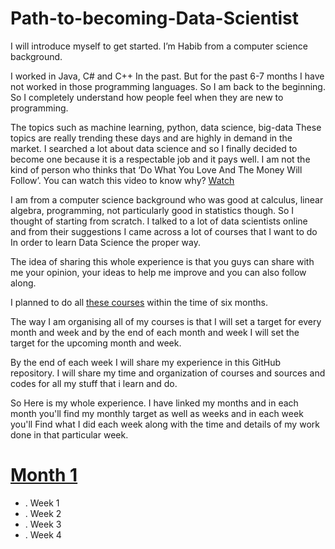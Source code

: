 # Path-to-becoming-Data-Scientist

I will introduce myself to get started. I’m Habib from a computer science background.

I worked in Java, C# and C++ In the past. But for the past 6-7 months I have not worked in those programming languages. So I am back to the beginning. So I completely understand how people feel when they are new to programming.

The topics such as machine learning, python, data science, big-data These topics are really trending these days and are highly in demand in the market. I searched a lot about data science and so I finally decided to become one because it is a respectable job and it pays well. I am not the kind of person who thinks that ‘Do What You Love And The Money Will Follow’. You can watch this video to know why? [Watch](https://youtu.be/gIyYpHupg5M?t=60)

I am from a computer science background who was good at calculus, linear algebra, programming, not particularly good in statistics though. So I thought of starting from scratch.
I talked to a lot of data scientists online and from their suggestions I came across a lot of courses that I want to do In order to learn Data Science the proper way.

The idea of sharing this whole experience is that you guys can share with me your opinion, your ideas to help me improve and you can also follow along.

I planned to do all [these courses](https://github.com/habibanalytics/6-Months-Towards-Data-Science/blob/master/Files/Courses%20List.md) within the time of six months. 

The way I am organising all of my courses is that I will set a target for every month and week and by the end of each month and week I will set the target for the upcoming month and week.

By the end of each week I will share my experience in this GitHub repository. 
I will share my time and organization of courses and sources and codes for all my stuff that i learn and do. 

So Here is my whole experience. I have linked my months and in each month you'll find my monthly target as well as weeks and in each week you'll Find what I did each week along with the time and details of my work done in that particular week.
# [Month 1](https://github.com/habibanalytics/6-Months-Towards-Data-Science/blob/master/Months/Month%201.md)
* . Week 1
* . Week 2
* . Week 3
* . Week 4
